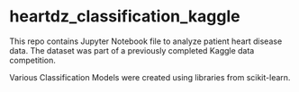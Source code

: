 # heartdz_classification_kaggle

This repo contains Jupyter Notebook file to analyze patient heart disease data. The dataset was part of a previously completed Kaggle data competition.

Various Classification Models were created using libraries from scikit-learn.